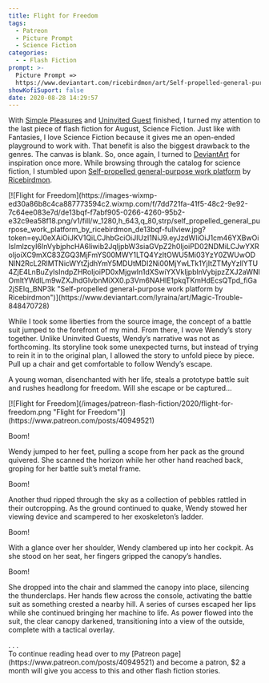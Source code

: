 ```yaml
---
title: Flight for Freedom
tags:
  - Patreon
  - Picture Prompt
  - Science Fiction
categories:
  - - Flash Fiction
prompt: >-
  Picture Prompt =>
  https://www.deviantart.com/ricebirdmon/art/Self-propelled-general-purpose-work-platform-848361255
showKofiSuport: false
date: 2020-08-28 14:29:57
---
```


With [Simple Pleasures](archives/2020/08/15/simple-pleasures) and [Uninvited Guest](/archives/2020/08/27/uninvited-guest) finished, I turned my attention to the last piece of flash fiction for August, Science Fiction. Just like with Fantasies, I love Science Fiction because it gives me an open-ended playground to work with. That benefit is also the biggest drawback to the genres. The canvas is blank. So, once again, I turned to [DeviantArt](https://www.deviantart.com) for inspiration once more. While browsing through the catalog for science fiction, I stumbled upon [Self-propelled general-purpose work platform](https://www.deviantart.com/ricebirdmon/art/Self-propelled-general-purpose-work-platform-848361255) by [Ricebirdmon](https://www.deviantart.com/ricebirdmon).<!-- more -->

<div class="center">[![Flight for Freedom](https://images-wixmp-ed30a86b8c4ca887773594c2.wixmp.com/f/7dd721fa-41f5-48c2-9e92-7c64ee083e7d/de13bqf-f7abf905-0266-4260-95b2-e32c9ea58f18.png/v1/fill/w_1280,h_643,q_80,strp/self_propelled_general_purpose_work_platform_by_ricebirdmon_de13bqf-fullview.jpg?token=eyJ0eXAiOiJKV1QiLCJhbGciOiJIUzI1NiJ9.eyJzdWIiOiJ1cm46YXBwOiIsImlzcyI6InVybjphcHA6Iiwib2JqIjpbW3siaGVpZ2h0IjoiPD02NDMiLCJwYXRoIjoiXC9mXC83ZGQ3MjFmYS00MWY1LTQ4YzItOWU5Mi03YzY0ZWUwODNlN2RcL2RlMTNicWYtZjdhYmY5MDUtMDI2Ni00MjYwLTk1YjItZTMyYzllYTU4ZjE4LnBuZyIsIndpZHRoIjoiPD0xMjgwIn1dXSwiYXVkIjpbInVybjpzZXJ2aWNlOmltYWdlLm9wZXJhdGlvbnMiXX0.p3Vm6NAHlE1pkqTKmHdEcsQTpd_fiGa2jSEIq_BNP3k "Self-propelled general-purpose work platform by Ricebirdmon")](https://www.deviantart.com/lyraina/art/Magic-Trouble-848470728)</div>

While I took some liberties from the source image, the concept of a battle suit jumped to the forefront of my mind. From there, I wove Wendy’s story together. Unlike Uninvited Guests, Wendy’s narrative was not as forthcoming. Its storyline took some unexpected turns, but instead of trying to rein it in to the original plan, I allowed the story to unfold piece by piece. Pull up a chair and get comfortable to follow Wendy’s escape.

A young woman, disenchanted with her life, steals a prototype battle suit and rushes headlong for freedom. Will she escape or be captured…

<div class="center">[![Flight for Freedom](/images/patreon-flash-fiction/2020/flight-for-freedom.png "Flight for Freedom")](https://www.patreon.com/posts/40949521)</div>

Boom!

Wendy jumped to her feet, pulling a scope from her pack as the ground quivered. She scanned the horizon while her other hand reached back, groping for her battle suit’s metal frame.

Boom!

Another thud ripped through the sky as a collection of pebbles rattled in their outcropping. As the ground continued to quake, Wendy stowed her viewing device and scampered to her exoskeleton’s ladder.

Boom!

With a glance over her shoulder, Wendy clambered up into her cockpit. As she stood on her seat, her fingers gripped the canopy’s handles.

Boom!

She dropped into the chair and slammed the canopy into place, silencing the thunderclaps. Her hands flew across the console, activating the battle suit as something crested a nearby hill. A series of curses escaped her lips while she continued bringing her machine to life. As power flowed into the suit, the clear canopy darkened, transitioning into a view of the outside, complete with a tactical overlay.

<div class="center story-ellipses">
.
.
.
</div><div>To continue reading head over to my [Patreon page](https://www.patreon.com/posts/40949521) and become a patron, $2 a month will give you access to this and other flash fiction stories.</div>